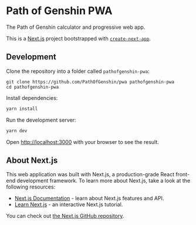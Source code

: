 # Path of Genshin PWA

The Path of Genshin calculator and progressive web app.

This is a [Next.js](https://nextjs.org/) project bootstrapped with [`create-next-app`](https://github.com/vercel/next.js/tree/canary/packages/create-next-app).

## Development

Clone the repository into a folder called `pathofgenshin-pwa`:

```
git clone https://github.com/PathOfGenshin/pwa pathofgenshin-pwa
cd pathofgenshin-pwa
```

Install dependencies:

```bash
yarn install
```

Run the development server:

```bash
yarn dev
```

Open [http://localhost:3000](http://localhost:3000) with your browser to see the result.

## About Next.js

This web application was built with Next.js, a production-grade React front-end development framework. To learn more about Next.js, take a look at the following resources:

- [Next.js Documentation](https://nextjs.org/docs) - learn about Next.js features and API.
- [Learn Next.js](https://nextjs.org/learn) - an interactive Next.js tutorial.

You can check out [the Next.js GitHub repository](https://github.com/vercel/next.js/).

